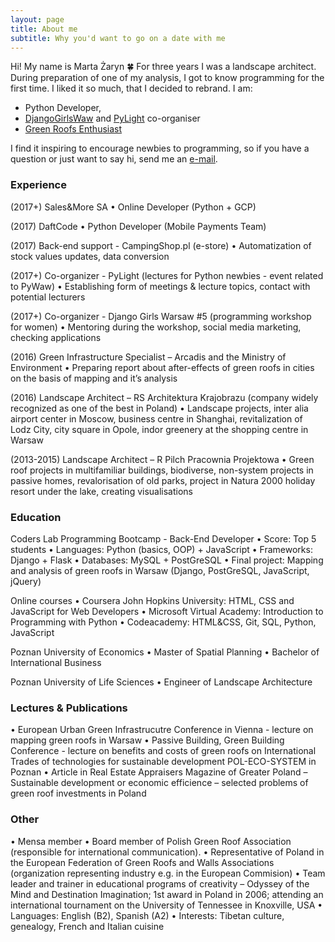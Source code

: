 ```yaml
---
layout: page
title: About me
subtitle: Why you'd want to go on a date with me
---
```


Hi! My name is Marta Żaryn 🍀 For three years I was a landscape architect. During preparation of one of my analysis, I got to know programming for the first time. I liked it so much, that I decided to rebrand. I am:

- Python Developer,
- [DjangoGirlsWaw](https://www.facebook.com/DjangoGirlsWarsaw/) and [PyLight](https://www.facebook.com/pylightmeetup/) co-organiser
- [Green Roofs Enthusiast](http://efb-greenroof.eu/coming-soon-mapping-green-roofs-in-warsaw/)

I find it inspiring to encourage newbies to programming, so if you have a question or just want to say hi, send me an [e-mail](martazaryn@gmail.com).


### Experience

(2017+) Sales&More SA
• Online Developer (Python + GCP)

(2017) DaftCode
• Python Developer (Mobile Payments Team)

(2017) Back-end support - CampingShop.pl (e-store)
• Automatization of stock values updates, data conversion

(2017+) Co-organizer - PyLight (lectures for Python newbies - event related to PyWaw)
• Establishing form of meetings & lecture topics, contact with potential lecturers

(2017+) Co-organizer - Django Girls Warsaw #5 (programming workshop for women)
• Mentoring during the workshop, social media marketing, checking applications 

(2016) Green Infrastructure Specialist – Arcadis and the Ministry of Environment
• Preparing report about after-effects of green roofs in cities on the basis of mapping and it’s analysis

(2016) Landscape Architect – RS Architektura Krajobrazu (company widely recognized as one of the best in Poland) 
• Landscape projects, inter alia airport center in Moscow, business centre in Shanghai, revitalization of
Lodz City, city square in Opole, indor greenery at the shopping centre in Warsaw

(2013-2015) Landscape Architect – R Pilch Pracownia Projektowa
• Green roof projects in multifamiliar buildings, biodiverse, non-system projects in passive homes, revalorisation of old parks, project in Natura 2000 holiday resort under the lake, creating visualisations


### Education

Coders Lab Programming Bootcamp - Back-End Developer
• Score: Top 5 students
• Languages: Python (basics, OOP) + JavaScript
• Frameworks: Django + Flask
• Databases: MySQL + PostGreSQL
• Final project: Mapping and analysis of green roofs in Warsaw (Django, PostGreSQL, JavaScript, jQuery)

Online courses
• Coursera John Hopkins University: HTML, CSS and JavaScript for Web Developers
• Microsoft Virtual Academy: Introduction to Programming with Python
• Codeacademy: HTML&CSS, Git, SQL, Python, JavaScript

Poznan University of Economics
• Master of Spatial Planning
• Bachelor of International Business

Poznan University of Life Sciences
• Engineer of Landscape Architecture


### Lectures & Publications

• European Urban Green Infrastrucutre Conference in Vienna - lecture on mapping green roofs in Warsaw
• Passive Building, Green Building Conference - lecture on benefits and costs of green roofs on International Trades
of technologies for sustainable development POL-ECO-SYSTEM in Poznan
• Article in Real Estate Appraisers Magazine of Greater Poland – Sustainable development or economic efficience – selected problems of green roof investments in Poland


### Other

• Mensa member
• Board member of Polish Green Roof Association (responsible for international communication).
• Representative of Poland in the European Federation of Green Roofs and Walls Associations (organization representing industry e.g. in the European Commision)
• Team leader and trainer in educational programs of creativity – Odyssey of the Mind and Destination Imagination; 1st award in Poland in 2006; attending an international tournament on the University of Tennessee in Knoxville, USA
• Languages: English (B2), Spanish (A2)
• Interests: Tibetan culture, genealogy, French and Italian cuisine
